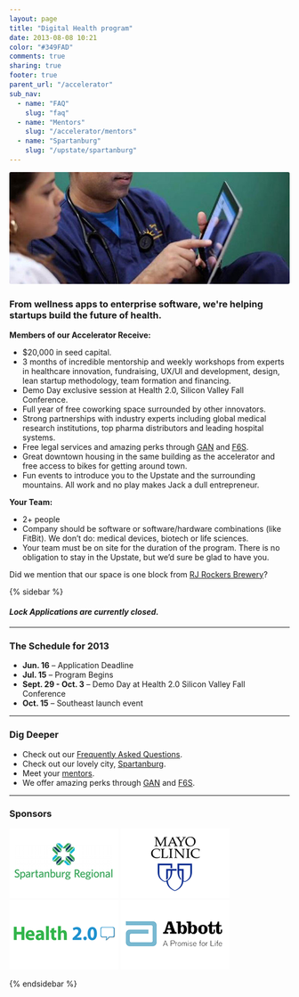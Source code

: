 ```yaml
---
layout: page
title: "Digital Health program"
date: 2013-08-08 10:21
color: "#349FAD"
comments: true
sharing: true
footer: true
parent_url: "/accelerator"
sub_nav:
  - name: "FAQ"
    slug: "faq"
  - name: "Mentors"
    slug: "/accelerator/mentors"
  - name: "Spartanburg"
    slug: "/upstate/spartanburg"
---
```


<img src="/images/accelerator/digital-health-program-image.jpg" style="border-radius: 3px;">

### From wellness apps to enterprise software, we're helping startups build the future of health.

**Members of our Accelerator Receive:**

*   $20,000 in seed capital.
*   3 months of incredible mentorship and weekly workshops from experts in healthcare innovation, fundraising, UX/UI and development, design, lean startup methodology, team formation and financing.
*   Demo Day exclusive session at Health 2.0, Silicon Valley Fall Conference.
*   Full year of free coworking space surrounded by other innovators.
*   Strong partnerships with industry experts including global medical research institutions, top pharma distributors and leading hospital systems.
*   Free legal services and amazing perks through [GAN](http://gan.co) and [F6S](http://f6s.com).  
*   Great downtown housing in the same building as the accelerator and free access to bikes for getting around town.
*   Fun events to introduce you to the Upstate and the surrounding mountains. All work and no play makes Jack a dull entrepreneur.

**Your Team:**

*   2+ people
*   Company should be software or software/hardware combinations (like FitBit). We don’t do: medical devices, biotech or life sciences.
*   Your team must be on site for the duration of the program. There is no obligation to stay in the Upstate, but we’d sure be glad to have you.

Did we mention that our space is one block from [RJ Rockers Brewery](http://www.rjrockers.com/)?

{% sidebar %}

#### <i class="ss-icon applications-closed">Lock</i> <em>Applications are currently closed.</em>

* * *

### The Schedule for 2013

*   **Jun. 16** – Application Deadline
*   **Jul. 15** – Program Begins
*   **Sept. 29 - Oct. 3** – Demo Day at Health 2.0 Silicon Valley Fall Conference
*   **Oct. 15** – Southeast launch event

* * *

### Dig Deeper

* Check out our [Frequently Asked Questions](/accelerator/digital-health-program/faq).
* Check out our lovely city, [Spartanburg](/upstate/spartanburg).
* Meet your [mentors](/accelerator/mentors).
* We offer amazing perks through [GAN](http://gan.co) and [F6S](http://f6s.com). 

* * *

### Sponsors

![Spartanburg Regional Hospital](/images/accelerator/sponsors/spartanburg-regional.jpg "Spartanburg Regional")
![Mayo Clinic](/images/accelerator/sponsors/mayo.jpg "Mayo Clinic")
![Health 2.0](/images/accelerator/sponsors/health20.jpg "Health 2.0")
![Abbott](/images/accelerator/sponsors/abbott.jpg "Abbott")

{% endsidebar %}

